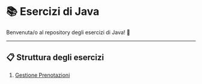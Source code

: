 # 📚 Esercizi di Java

Benvenuta/o al repository degli esercizi di Java! 🎉  


---

## 📋 Struttura degli esercizi

1. [Gestione Prenotazioni](#booking-sft)

